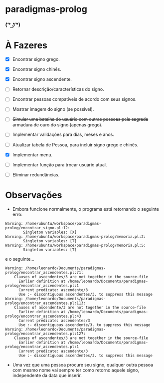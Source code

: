 # paradigmas-prolog

###  ( ͡° ͜ʖ ͡°)

# À Fazeres

- [x] Encontrar signo grego.
- [x] Encontrar signo chinês.
- [x] Encontrar signo ascendente.
- [ ] Retornar descrição/características do signo.
- [ ] Encontrar pessoas compatíveis de acordo com seus signos.
- [ ] Mostrar imagem do signo (se possível).
- [ ] ~~Simular uma batalha do usuário com outras pessoas pela sagrada armadura de ouro do signo (apenas grego).~~
- [ ] Implementar validações para dias, meses e anos.
- [ ] Atualizar tabela de Pessoa, para incluir signo grego e chinês.
- [x] Implementar menu.
- [ ] Implementar função para trocar usuário atual.
- [ ] Eliminar redundâncias.
 

# Observações

* Embora funcione normalmente, o programa está retornando o seguinte erro:

```
Warning: /home/ubuntu/workspace/paradigmas-prolog/encontrar_signo.pl:12:
        Singleton variables: [X]
Warning: /home/ubuntu/workspace/paradigmas-prolog/memoria.pl:2:
        Singleton variables: [T]
Warning: /home/ubuntu/workspace/paradigmas-prolog/memoria.pl:5:
        Singleton variables: [T]
```

e o seguinte...

```
Warning: /home/leonardo/Documents/paradigmas-prolog/encontrar_ascendentes.pl:71:
	Clauses of ascendentes/3 are not together in the source-file
	  Earlier definition at /home/leonardo/Documents/paradigmas-prolog/encontrar_ascendentes.pl:1
	  Current predicate: ascendente/3
	  Use :- discontiguous ascendentes/3. to suppress this message
Warning: /home/leonardo/Documents/paradigmas-prolog/encontrar_ascendentes.pl:113:
	Clauses of ascendente/3 are not together in the source-file
	  Earlier definition at /home/leonardo/Documents/paradigmas-prolog/encontrar_ascendentes.pl:43
	  Current predicate: ascendentes/3
	  Use :- discontiguous ascendente/3. to suppress this message
Warning: /home/leonardo/Documents/paradigmas-prolog/encontrar_ascendentes.pl:127:
	Clauses of ascendentes/3 are not together in the source-file
	  Earlier definition at /home/leonardo/Documents/paradigmas-prolog/encontrar_ascendentes.pl:1
	  Current predicate: ascendente/3
	  Use :- discontiguous ascendentes/3. to suppress this message
```

* Uma vez que uma pessoa procure seu signo, qualquer outra pessoa com mesmo nome vai sempre ter como retorno aquele signo, independente da data que inserir.
 
